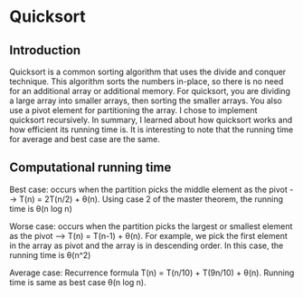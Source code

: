 # Quicksort
## Introduction
Quicksort is a common sorting algorithm that uses the divide and conquer technique. This algorithm sorts the numbers in-place, so there is no need for an additional array or additional memory. For quicksort, you are dividing a large array into smaller arrays, then sorting the smaller arrays. You also use a pivot element for partitioning the array. I chose to implement quicksort recursively. In summary, I learned about how quicksort works and how efficient its running time is. It is interesting to note that the running time for average and best case are the same.

## Computational running time
Best case: occurs when the partition picks the middle element as the pivot --> T(n) = 2T(n/2) + θ(n). Using case 2 of the master theorem, the running time is θ(n log n)

Worse case: occurs when the partition picks the largest or smallest element as the pivot --> T(n) = T(n-1) + θ(n). For example, we pick the first element in the array as pivot and the array is in descending order. In this case, the running time is θ(n^2)

Average case: Recurrence formula T(n) = T(n/10) + T(9n/10) + θ(n). Running time is same as best case θ(n log n).
